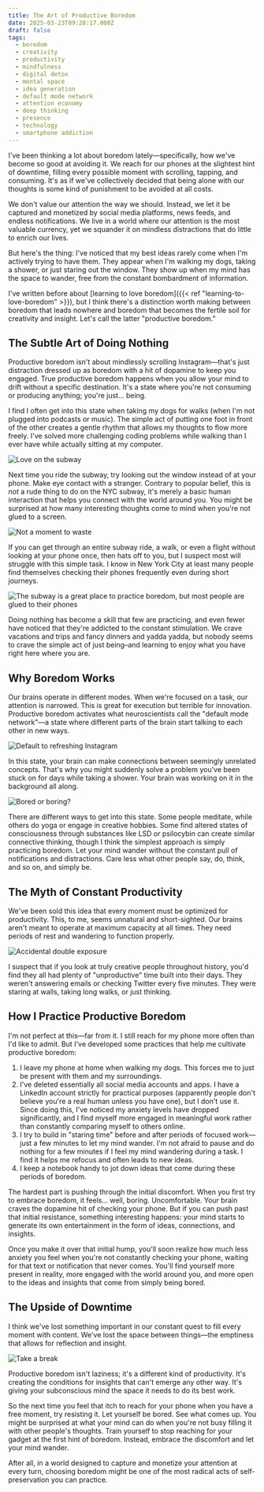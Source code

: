 ```yaml
---
title: The Art of Productive Boredom
date: 2025-03-23T09:28:17.000Z
draft: false
tags:
  - boredom
  - creativity
  - productivity
  - mindfulness
  - digital detox
  - mental space
  - idea generation
  - default mode network
  - attention economy
  - deep thinking
  - presence
  - technology
  - smartphone addiction
---
```


I've been thinking a lot about boredom lately—specifically, how we've become so
good at avoiding it. We reach for our phones at the slightest hint of downtime,
filling every possible moment with scrolling, tapping, and consuming. It's as if
we've collectively decided that being alone with our thoughts is some kind of
punishment to be avoided at all costs.

We don't value our attention the way we should. Instead, we let it be captured
and monetized by social media platforms, news feeds, and endless notifications.
We live in a world where our attention is the most valuable currency, yet we
squander it on mindless distractions that do little to enrich our lives.

But here's the thing: I've noticed that my best ideas rarely come when I'm
actively trying to have them. They appear when I'm walking my dogs, taking a
shower, or just staring out the window. They show up when my mind has the space
to wander, free from the constant bombardment of information.

I've written before about [learning to love boredom]({{< ref
"learning-to-love-boredom" >}}), but I think there's a distinction worth making
between boredom that leads nowhere and boredom that becomes the fertile soil for
creativity and insight. Let's call the latter "productive boredom."

## The Subtle Art of Doing Nothing

Productive boredom isn't about mindlessly scrolling Instagram—that's just
distraction dressed up as boredom with a hit of dopamine to keep you engaged.
True productive boredom happens when you allow your mind to drift without a
specific destination. It's a state where you're not consuming or producing
anything; you're just... being.

I find I often get into this state when taking my dogs for walks (when I'm not
plugged into podcasts or music). The simple act of putting one foot in front of
the other creates a gentle rhythm that allows my thoughts to flow more freely.
I've solved more challenging coding problems while walking than I ever have
while actually sitting at my computer.

![Love on the subway](1.jpg)

Next time you ride the subway, try looking out the window instead of at your
phone. Make eye contact with a stranger. Contrary to popular belief, this is
_not_ a rude thing to do on the NYC subway, it's merely a basic human
interaction that helps you connect with the world around you. You might be
surprised at how many interesting thoughts come to mind when you're not glued to
a screen.

![Not a moment to waste](2.jpg)

If you can get through an entire subway ride, a walk, or even a flight without
looking at your phone once, then hats off to you, but I suspect most will
struggle with this simple task. I know in New York City at least many people find
themselves checking their phones frequently even during short journeys.

![The subway is a great place to practice boredom, but most people are glued to their phones](3.jpg "The subway is a great place to practice boredom, but most people are glued to their phones")

Doing nothing has become a skill that few are practicing, and even fewer have
noticed that they're addicted to the constant stimulation. We crave vacations
and trips and fancy dinners and yadda yadda, but nobody seems to crave the
simple act of just being–and learning to enjoy what you have right here where
you are.

## Why Boredom Works

Our brains operate in different modes. When we're focused on a task, our
attention is narrowed. This is great for execution but terrible for innovation.
Productive boredom activates what neuroscientists call the "default mode
network"—a state where different parts of the brain start talking to each other
in new ways.

![Default to refreshing Instagram](4.jpg)

In this state, your brain can make connections between seemingly unrelated
concepts. That's why you might suddenly solve a problem you've been stuck on for
days while taking a shower. Your brain was working on it in the background all
along.

![Bored or boring?](5.jpg)

There are different ways to get into this state. Some people meditate, while
others do yoga or engage in creative hobbies. Some find altered states of
consciousness through substances like LSD or psilocybin can create similar
connective thinking, though I think the simplest approach is simply practicing
boredom. Let your mind wander without the constant pull of notifications and
distractions. Care less what other people say, do, think, and so on, and simply
be.

## The Myth of Constant Productivity

We've been sold this idea that every moment must be optimized for productivity.
This, to me, seems unnatural and short-sighted. Our brains aren't meant to
operate at maximum capacity at all times. They need periods of rest and
wandering to function properly.

![Accidental double exposure](6.jpg "Accidental double exposure")

I suspect that if you look at truly creative people throughout history, you'd
find they all had plenty of "unproductive" time built into their days. They
weren't answering emails or checking Twitter every five minutes. They were
staring at walls, taking long walks, or just thinking.

## How I Practice Productive Boredom

I'm not perfect at this—far from it. I still reach for my phone more often than
I'd like to admit. But I've developed some practices that help me cultivate
productive boredom:

1. I leave my phone at home when walking my dogs. This forces me to just be present with them and my surroundings.
2. I've deleted essentially all social media accounts and apps. I have a LinkedIn account strictly for practical purposes (apparently people don't believe you're a real human unless you have one), but I don't use it. Since doing this, I've noticed my anxiety levels have dropped significantly, and I find myself more engaged in meaningful work rather than constantly comparing myself to others online.
3. I try to build in "staring time" before and after periods of focused work—just a few minutes to let my mind wander. I'm not afraid to pause and do nothing for a few minutes if I feel my mind wandering during a task. I find it helps me refocus and often leads to new ideas.
4. I keep a notebook handy to jot down ideas that come during these periods of boredom.

The hardest part is pushing through the initial discomfort. When you first try
to embrace boredom, it feels... well, boring. Uncomfortable. Your brain craves
the dopamine hit of checking your phone. But if you can push past that initial
resistance, something interesting happens: your mind starts to generate its own
entertainment in the form of ideas, connections, and insights.

Once you make it over that initial hump, you'll soon realize how much less
anxiety you feel when you're not constantly checking your phone, waiting for
that text or notification that never comes. You'll find yourself more present in
reality, more engaged with the world around you, and more open to the ideas and
insights that come from simply being bored.

## The Upside of Downtime

I think we've lost something important in our constant quest to fill every
moment with content. We've lost the space between things—the emptiness that
allows for reflection and insight.

![Take a break](7.jpg)

Productive boredom isn't laziness; it's a different kind of productivity. It's
creating the conditions for insights that can't emerge any other way. It's
giving your subconscious mind the space it needs to do its best work.

So the next time you feel that itch to reach for your phone when you have a free
moment, try resisting it. Let yourself be bored. See what comes up. You might be
surprised at what your mind can do when you're not busy filling it with other
people's thoughts. Train yourself to stop reaching for your gadget at the first
hint of boredom. Instead, embrace the discomfort and let your mind wander.

After all, in a world designed to capture and monetize your attention at every
turn, choosing boredom might be one of the most radical acts of
self-preservation you can practice.
